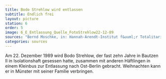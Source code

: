 ```yaml
---
title: Bodo Strehlow wird entlassen
subtitle: Endlich frei
layout: picture
station: 6
order: 5
image: 6_E_Entlassung_Quelle_FotoStrehlow22-12-89
sources: "Bernd Moschke, in: Hannah-Arendt-Institut f&uuml;r Totalitarismusforschung an der TU Dresden (Hg.)/ Zeidler, Manfred: MfS Sonderhaftanstalt Bautzen II, Dresden 1994, S. 28."
categories: sources
---
```

Am 22. Dezember 1989 wird Bodo Strehlow, der fast zehn Jahre in Bautzen II in Isolationshaft gesessen hatte, zusammen mit anderen H&auml;ftlingen in einem Kleinbus zur Entlassung nach Ost-Berlin gebracht. Weihnachten kann er in M&uuml;nster mit seiner Familie verbringen.